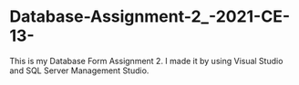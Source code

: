 # Database-Assignment-2_-2021-CE-13-
This is my Database Form Assignment 2. I made it by using Visual Studio and SQL Server Management Studio.
